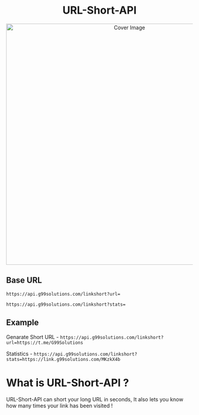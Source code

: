 <h1 align="center">URL-Short-API</h3>
<p align="center">
  <a href="https://github.com/g99solutions/URL-Shortener-API">
    <img src="https://socialify.git.ci/g99solutions/URL-Shortener-API/image?description=1&forks=1&issues=1&language=1&owner=1&pattern=Floating%20Cogs&pulls=1&stargazers=1&theme=Dark" alt="Cover Image" width="650">
  </a>
</p>

## Base URL

`https://api.g99solutions.com/linkshort?url=`

`https://api.g99solutions.com/linkshort?stats=`

## Example

Genarate Short URL - `https://api.g99solutions.com/linkshort?url=https://t.me/G99Solutions`

Statistics - `https://api.g99solutions.com/linkshort?stats=https://link.g99solutions.com/MKzkX4b`

# What is URL-Short-API ?
URL-Short-API can short your long URL in seconds, It also lets you know how many times your link has been visited !
